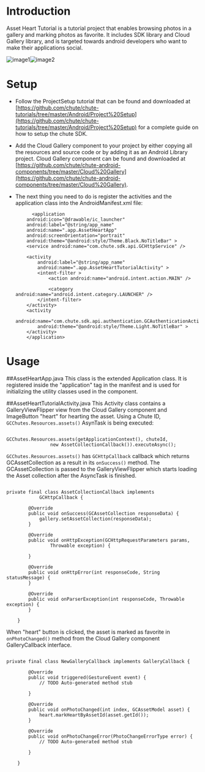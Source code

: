 Introduction
====

Asset Heart Tutorial is a tutorial project that enables browsing photos in a gallery and marking photos as favorite.
It includes SDK library and Cloud Gallery library, and is targeted towards android developers who want to make their applications social. 

![image1](https://github.com/chute/chute-tutorials/raw/master/Android/AssetHeartTutorial/screenshots/1.png)![image2](https://github.com/chute/chute-tutorials/raw/master/Android/AssetHeartTutorial/screenshots/2.png)

Setup
====

* Follow the ProjectSetup tutorial that can be found and downloaded at  
  [https://github.com/chute/chute-tutorials/tree/master/Android/Project%20Setup](https://github.com/chute/chute-tutorials/tree/master/Android/Project%20Setup) for a complete guide on how to setup the chute SDK.
  
* Add the Cloud Gallery component to your project by either copying all the resources and source code or by adding it as an Android Library project.
  Cloud Gallery component can be found and downloaded at [https://github.com/chute/chute-android-components/tree/master/Cloud%20Gallery](https://github.com/chute/chute-android-components/tree/master/Cloud%20Gallery).

* The next thing you need to do is register the activities and the application class into the AndroidManifest.xml file:

    ```
          <application
        android:icon="@drawable/ic_launcher"
        android:label="@string/app_name"
        android:name=".app.AssetHeartApp"
        android:screenOrientation="portrait"
        android:theme="@android:style/Theme.Black.NoTitleBar" >
        <service android:name="com.chute.sdk.api.GCHttpService" />

        <activity
            android:label="@string/app_name"
            android:name=".app.AssetHeartTutorialActivity" >
            <intent-filter >
                <action android:name="android.intent.action.MAIN" />

                <category android:name="android.intent.category.LAUNCHER" />
            </intent-filter>
        </activity>
        <activity
            android:name="com.chute.sdk.api.authentication.GCAuthenticationActivity"
            android:theme="@android:style/Theme.Light.NoTitleBar" >
        </activity>
        </application>
    ```
    
Usage
====

##AssetHeartApp.java 
This class is the extended Application class. It is registered inside the "application" tag in the manifest and is used for initializing the utility classes used in the component.
 
##AssetHeartTutorialActivity.java
This Activity class contains a GalleryViewFlipper view from the Cloud Gallery component and ImageButton "heart" for hearting the asset.
Using a Chute ID, <code>GCChutes.Resources.assets()</code> AsynTask is being executed:
<pre><code>
GCChutes.Resources.assets(getApplicationContext(), chuteId,
				new AssetCollectionCallback()).executeAsync();   
</code></pre>

<code>GCChutes.Resources.assets()</code> has <code>GCHttpCallback<GCAssetCollection></code> callback which returns GCAssetCollection as a result in its <code>onSuccess()</code> method.
The GCAssetCollection is passed to the GalleryViewFlipper which starts loading the Asset collection after the AsyncTask is finished.
<pre><code>
private final class AssetCollectionCallback implements
			GCHttpCallback<GCAssetCollection> {

		@Override
		public void onSuccess(GCAssetCollection responseData) {
			gallery.setAssetCollection(responseData);
		}

		@Override
		public void onHttpException(GCHttpRequestParameters params,
				Throwable exception) {

		}

		@Override
		public void onHttpError(int responseCode, String statusMessage) {
		}

		@Override
		public void onParserException(int responseCode, Throwable exception) {
		}

	}
</code></pre>

When "heart" button is clicked, the asset is marked as favorite in <code>onPhotoChanged()</code> method from the Cloud Gallery component GalleryCallback interface.
<pre><code>
private final class NewGalleryCallback implements GalleryCallback {

		@Override
		public void triggered(GestureEvent event) {
			// TODO Auto-generated method stub

		}

		@Override
		public void onPhotoChanged(int index, GCAssetModel asset) {
			heart.markHeartByAssetId(asset.getId());
		}

		@Override
		public void onPhotoChangeError(PhotoChangeErrorType error) {
			// TODO Auto-generated method stub

		}

	}
</code></pre>	
	    